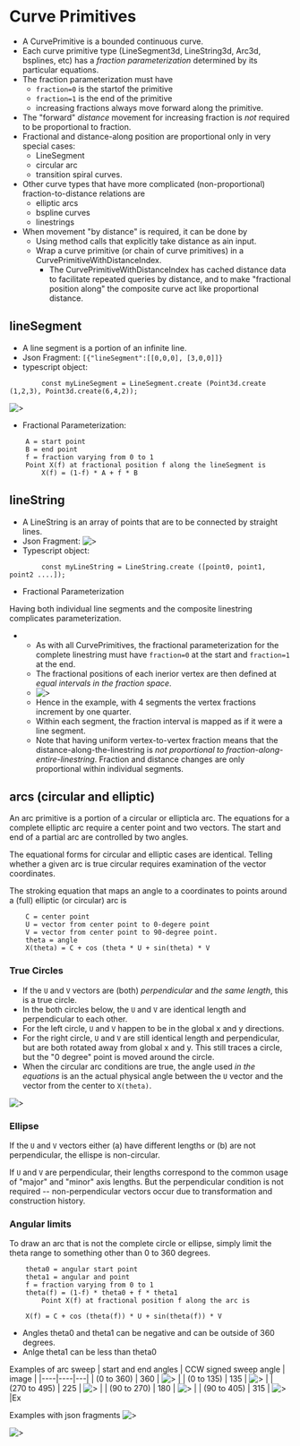 
# Curve Primitives

* A CurvePrimitive is a bounded continuous curve.
* Each curve primitive type (LineSegment3d, LineString3d, Arc3d, bsplines, etc) has a _fraction parameterization_ determined by its particular equations.
* The fraction parameterization must have
  * `fraction=0` is the startof the primitive
  * `fraction=1` is the end of the primitive
  * increasing fractions always move forward along the primitive.
* The "forward" _distance_ movement for increasing fraction is _not_ required to be proportional to fraction.
* Fractional and distance-along position are proportional only in very special cases:
  * LineSegment
  * circular arc
  * transition spiral curves.
* Other curve types that have more complicated (non-proportional) fraction-to-distance relations are
  * elliptic arcs
  * bspline curves
  * linestrings
* When movement "by distance" is required, it can be done by
  * Using method calls that explicitly take distance as ain input.
  * Wrap a curve primitive (or chain of curve primitives) in a CurvePrimitiveWithDistanceIndex.
    * The CurvePrimitiveWithDistanceIndex has cached distance data to facilitate repeated queries by distance, and to make "fractional position along" the composite curve act like proportional distance.

## lineSegment

* A line segment is a portion of an infinite line.
* Json Fragment: `[{"lineSegment":[[0,0,0], [3,0,0]]}`
* typescript object:
```
        const myLineSegment = LineSegment.create (Point3d.create (1,2,3), Point3d.create(6,4,2));
```
![>](./figs/CurvePrimitives/LineSegment.png)

 * Fractional Parameterization:
```
    A = start point
    B = end point
    f = fraction varying from 0 to 1
    Point X(f) at fractional position f along the lineSegment is
        X(f) = (1-f) * A + f * B
```

## lineString
* A LineString is an array of points that are to be connected by straight lines.
* Json Fragment:
![>](./figs/CurvePrimitives/LineString.png)
* Typescript object:
```
        const myLineString = LineString.create ([point0, point1, point2 ....]);
```
* Fractional Parameterization

Having both individual line segments and the composite linestring complicates parameterization.

* * As with all CurvePrimitives, the fractional parameterization for the complete linestring must have `fraction=0` at the start and `fraction=1` at the end.
  * The fractional positions of each inerior vertex are then defined at _equal intervals in the fraction space_.
  * ![>](./figs/CurvePrimitives/LineStringFractions.png)
  * Hence in the example, with 4 segments the vertex fractions increment by one quarter.
  * Within each segment, the fraction interval is mapped as if it were a line segment.
  * Note that having uniform vertex-to-vertex fraction means that the distance-along-the-linestring is _not proportional to fraction-along-entire-linestring_.   Fraction and distance changes are only proportional within individual segments.

## arcs (circular and elliptic)

An arc primitive is a portion of a circular or ellipticla arc.   The equations for a complete elliptic arc require a center point and two vectors.   The start and end of a partial arc are controlled by two angles.

The equational forms for circular and elliptic cases are identical.  Telling whether a given arc is true circular requires examination of the vector coordinates.

The stroking equation that maps  an angle to a coordinates to points around a (full) elliptic (or circular) arc is
```
    C = center point
    U = vector from center point to 0-degere point
    V = vector from center point to 90-degree point.
    theta = angle
    X(theta) = C + cos (theta * U + sin(theta) * V
```

### True Circles
* If the `U` and `V` vectors are (both) _perpendicular_ and _the same length_, this is a true circle.
* In the both circles below, the `U` and `V`  are identical length and perpendicular to each other.
* For the left circle, `U` and `V` happen to be in the global x and y directions.
* For the right circle, `U` and `V` are still identical length and perpendicular, but are both rotated away from global x and y.  This still traces a circle, but the "0 degree" point is moved around the circle.
* When the circular arc conditions are true, the angle used _in the equations_ is an the actual physical angle between the `U` vector and the vector from the center to `X(theta)`.

![>](./figs/CurvePrimitives/FullCircles.png)

### Ellipse

If the `U` and `V` vectors either (a) have different lengths or (b) are not perpendicular, the ellispe is non-circular.

If `U` and `V` are perpendicular, their lengths correspond to the common usage of "major" and "minor" axis lengths.   But the perpendicular condition is not required -- non-perpendicular vectors occur due to transformation and construction history.

### Angular limits
To draw an arc that is not the complete circle or ellipse, simply limit the theta range to something other than 0 to 360 degrees.

```
    theta0 = angular start point
    theta1 = angular and point
    f = fraction varying from 0 to 1
    theta(f) = (1-f) * theta0 + f * theta1
        Point X(f) at fractional position f along the arc is

    X(f) = C + cos (theta(f)) * U + sin(theta(f)) * V
```


* Angles theta0 and theta1 can be negative and can be outside of 360 degrees.
* Anlge theta1 can be less than theta0

Examples of arc sweep
| start and end angles | CCW signed sweep angle | image |
|----|----|---|
| (0 to 360) | 360 | ![>](./figs/CurvePrimitives/EFull.png) |
| (0 to 135) | 135 | ![>](./figs/CurvePrimitives/E0to135.png) |
| (270 to 495) | 225 | ![>](./figs/CurvePrimitives/E270to495.png) |
| (90 to 270) | 180 | ![>](./figs/CurvePrimitives/E90to270.png) |
| (90 to 405) | 315 | ![>](./figs/CurvePrimitives/E90to405.png) |Ex

Examples with json fragments
![>](./figs/CurvePrimitives/ArcJsonFragments.png)

![>](./figs/CurvePrimitives/EllipticAxisVariants.png)


